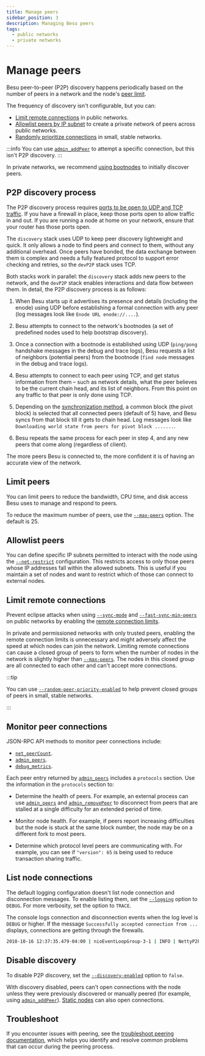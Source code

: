 ```yaml
---
title: Manage peers
sidebar_position: 3
description: Managing Besu peers
tags:
  - public networks
  - private networks
---
```


# Manage peers

Besu peer-to-peer (P2P) discovery happens periodically based on the number of peers in a
network and the node's [peer limit](#limit-peers).

The frequency of discovery isn't configurable, but you can:

- [Limit remote connections](#limit-remote-connections) in public networks.
- [Allowlist peers by IP subnet](#allowlist-peers) to create a private network of peers across public 
networks.
- [Randomly prioritize connections](../../reference/cli/options.md#random-peer-priority-enabled) in
small, stable networks.

:::info
You can use [`admin_addPeer`](../../reference/api/index.md#admin_addpeer) to attempt a specific
connection, but this isn't P2P discovery.
:::

In private networks, we recommend
[using bootnodes](../../../private-networks/how-to/configure/bootnodes.md) to initially discover peers.

## P2P discovery process

The P2P discovery process requires [ports to be open to UDP and TCP traffic](configure-ports.md#p2p-networking).
If you have a firewall in place, keep those ports open to allow traffic in and out.
If you are running a node at home on your network, ensure that your router has those ports open.

The `discovery` stack uses UDP to keep peer discovery lightweight and quick.
It only allows a node to find peers and connect to them, without any additional overhead.
Once peers have bonded, the data exchange between them is complex and needs a fully featured
protocol to support error checking and retries, so the `devP2P` stack uses TCP.

Both stacks work in parallel: the `discovery` stack adds new peers to the network, and the `devP2P`
stack enables interactions and data flow between them.
In detail, the P2P discovery process is as follows:

1. When Besu starts up it advertises its presence and details (including the enode) using UDP before
   establishing a formal connection with any peer (log messages look like `Enode URL enode://....`).

2. Besu attempts to connect to the network's bootnodes (a set of predefined nodes used to help
   bootstrap discovery).

3. Once a connection with a bootnode is established using UDP (`ping/pong` handshake messages in the
   debug and trace logs), Besu requests a list of neighbors (potential peers) from the bootnode
   (`find node` messages in the debug and trace logs).

4. Besu attempts to connect to each peer using TCP, and get status information from them – such
   as network details, what the peer believes to be the current chain head, and its list of neighbors.
   From this point on any traffic to that peer is only done using TCP.

5. Depending on the [synchronization method](../../concepts/node-sync.md), a common block
   (the pivot block) is selected that all connected peers (default of 5) have, and Besu syncs from
   that block till it gets to chain head.
   Log messages look like `Downloading world state from peers for pivot block .......`.

6. Besu repeats the same process for each peer in step 4, and any new peers that come along
   (regardless of client).

The more peers Besu is connected to, the more confident it is of having an accurate view of the network.

## Limit peers

You can limit peers to reduce the bandwidth, CPU time, and disk access Besu uses to manage and respond to peers.

To reduce the maximum number of peers, use the [`--max-peers`](../../reference/cli/options.md#max-peers) option. The default is 25.

## Allowlist peers

You can define specific IP subnets permitted to interact with the node using the [`--net-restrict`](../../reference/cli/options.md#net-restrict) configuration. This restricts access to only those peers whose IP addresses fall within the allowed subnets. This is useful if you maintain a set of nodes and want to restrict which of those can connect to external nodes.

## Limit remote connections

Prevent eclipse attacks when using [`--sync-mode`](../../reference/cli/options.md#sync-mode) and [`--fast-sync-min-peers`](../../reference/cli/options.md#sync-min-peers-fast-sync-min-peers) on public networks by enabling the [remote connection limits](../../reference/cli/options.md#remote-connections-limit-enabled).

In private and permissioned networks with only trusted peers, enabling the remote connection limits is unnecessary and might adversely affect the speed at which nodes can join the network. Limiting remote connections can cause a closed group of peers to form when the number of nodes in the network is slightly higher than [`--max-peers`](../../reference/cli/options.md#max-peers). The nodes in this closed group are all connected to each other and can't accept more connections.

:::tip

You can use [`--random-peer-priority-enabled`](../../reference/cli/options.md#random-peer-priority-enabled) to help prevent closed groups of peers in small, stable networks.

:::

## Monitor peer connections

JSON-RPC API methods to monitor peer connections include:

- [`net_peerCount`](../../reference/api/index.md#net_peercount).
- [`admin_peers`](../../reference/api/index.md#admin_peers).
- [`debug_metrics`](../../reference/api/index.md#debug_metrics).

Each peer entry returned by [`admin_peers`](../../reference/api/index.md#admin_peers) includes a `protocols` section. Use the information in the `protocols` section to:

- Determine the health of peers. For example, an external process can use [`admin_peers`](../../reference/api/index.md#admin_peers) and [`admin_removePeer`](../../reference/api/index.md#admin_removepeer) to disconnect from peers that are stalled at a single difficulty for an extended period of time.

- Monitor node health. For example, if peers report increasing difficulties but the node is stuck at the same block number, the node may be on a different fork to most peers.

- Determine which protocol level peers are communicating with. For example, you can see if `"version": 65` is being used to reduce transaction sharing traffic.

## List node connections

The default logging configuration doesn't list node connection and disconnection messages. To enable listing them, set the [`--logging`](../../reference/cli/options.md#logging) option to `DEBUG`. For more verbosity, set the option to `TRACE`.

The console logs connection and disconnection events when the log level is `DEBUG` or higher. If the message `Successfully accepted connection from ...` displays, connections are getting through the firewalls.

```bash title="Sample log output"
2018-10-16 12:37:35.479-04:00 | nioEventLoopGroup-3-1 | INFO | NettyP2PNetwork | Successfully accepted connection from 0xa979fb575495b8d6db44f750317d0f4622bf4c2aa3365d6af7c284339968eef29b69ad0dce72a4d8db5ebb4968de0e3bec910127f134779fbcb0cb6d3331163c
```

## Disable discovery

To disable P2P discovery, set the [`--discovery-enabled`](../../reference/cli/options.md#discovery-enabled) option to `false`.

With discovery disabled, peers can't open connections with the node unless they were previously discovered or manually peered (for example, using [`admin_addPeer`](../../reference/api/index.md#admin_addpeer)). [Static nodes](static-nodes.md) can also open connections.

## Troubleshoot

If you encounter issues with peering, see the [troubleshoot peering documentation](../../how-to/troubleshoot/peering.md), which helps you identify and resolve common problems that can occur during the peering process.

